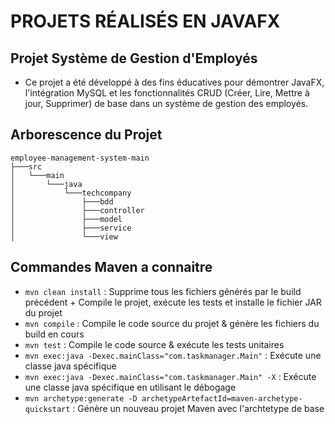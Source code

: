 # PROJETS RÉALISÉS EN JAVAFX

## Projet Système de Gestion d'Employés

- Ce projet a été développé à des fins éducatives pour démontrer JavaFX, l'intégration MySQL et les fonctionnalités CRUD (Créer, Lire, Mettre à jour, Supprimer) de base dans un système de gestion des employés.


## Arborescence du Projet

```
employee-management-system-main
├───src
│   └───main
│       └───java
│           └───techcompany
│               ├───bdd
│               ├───controller
│               ├───model
│               ├───service
│               └───view
```

## Commandes Maven a connaitre

- `mvn clean install` : Supprime tous les fichiers générés par le build précédent + Compile le projet, exécute les tests et installe le fichier JAR du projet
- `mvn compile` : Compile le code source du projet & génère les fichiers du build en cours
- `mvn test` : Compile le code source & exécute les tests unitaires
- `mvn exec:java -Dexec.mainClass="com.taskmanager.Main"` : Exécute une classe java spécifique
- `mvn exec:java -Dexec.mainClass="com.taskmanager.Main" -X` : Exécute une classe java spécifique en utilisant le débogage
- `mvn archetype:generate -D archetypeArtefactId=maven-archetype-quickstart` : Génère un nouveau projet Maven avec l'archtetype de base
